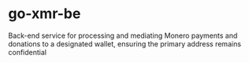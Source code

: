 # go-xmr-be
Back-end service for processing and mediating Monero payments and donations to a designated wallet, ensuring the primary address remains confidential
